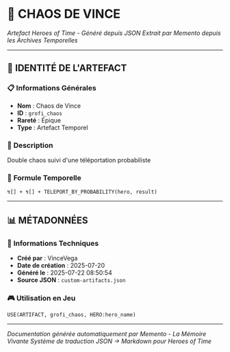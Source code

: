 # 🔮 **CHAOS DE VINCE**
*Artefact Heroes of Time - Généré depuis JSON*
*Extrait par Memento depuis les Archives Temporelles*

---

## 🌟 **IDENTITÉ DE L'ARTEFACT**

### 📋 **Informations Générales**
- **Nom** : Chaos de Vince
- **ID** : `grofi_chaos`
- **Rareté** : Épique
- **Type** : Artefact Temporel

### 📖 **Description**
Double chaos suivi d'une téléportation probabiliste


### 🔮 **Formule Temporelle**
```hots
↯[] + ↯[] + TELEPORT_BY_PROBABILITY(hero, result)
```

---

## 📊 **MÉTADONNÉES**

### 🔧 **Informations Techniques**
- **Créé par** : VinceVega
- **Date de création** : 2025-07-20
- **Généré le** : 2025-07-22 08:50:54
- **Source JSON** : `custom-artifacts.json`

### 🎮 **Utilisation en Jeu**
```hots
USE(ARTIFACT, grofi_chaos, HERO:hero_name)
```

---

*Documentation générée automatiquement par Memento - La Mémoire Vivante*
*Système de traduction JSON → Markdown pour Heroes of Time*
